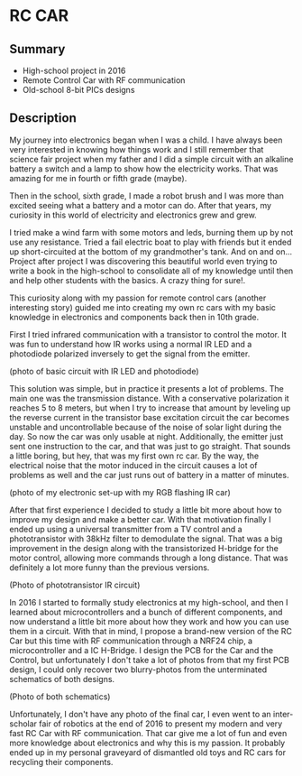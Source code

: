 # RC CAR

## Summary
- High-school project in 2016 
- Remote Control Car with RF communication
- Old-school 8-bit PICs designs

## Description
My journey into electronics began when I was a child. I have always been very interested in knowing how things work and I still remember that science fair project when my father and I did a simple circuit with an alkaline battery a switch and a lamp to show how the electricity works. That was amazing for me in fourth or fifth grade (maybe).

Then in the school, sixth grade, I made a robot brush and I was more than excited seeing what a battery and a motor can do. After that years, my curiosity in this world of electricity and electronics grew and grew. 

I tried make a wind farm with some motors and leds, burning them up by not use any resistance. Tried a fail electric boat to play with friends but it ended up short-circuited at the bottom of my grandmother's tank. And on and on... Project after project I was discovering this beautiful world even trying to write a book in the high-school to consolidate all of my knowledge until then and help other students with the basics. A crazy thing for sure!.

This curiosity along with my passion for remote control cars (another interesting story) guided me into creating my own rc cars with my basic knowledge in electronics and components back then in 10th grade.

First I tried infrared communication with a transistor to control the motor. It was fun to understand how IR works using a normal IR LED and a photodiode polarized inversely to get the signal from the emitter.

(photo of basic circuit with IR LED and photodiode)

This solution was simple, but in practice it presents a lot of problems. The main one was the transmission distance. With a conservative polarization it reaches 5 to 8 meters, but when I try to increase that amount by leveling up the reverse current in the transistor base excitation circuit the car becomes unstable and uncontrollable because of the noise of solar light during the day. So now the car was only usable at night. Additionally, the emitter just sent one instruction to the car, and that was just to go straight. That sounds a little boring, but hey, that was my first own rc car. By the way, the electrical noise that the motor induced in the circuit causes a lot of problems as well and the car just runs out of battery in a matter of minutes.

(photo of my electronic set-up with my RGB flashing IR car)

After that first experience I decided to study a little bit more about how to improve my design and make a better car. With that motivation finally I ended up using a universal transmitter from a TV control and a phototransistor with 38kHz filter to demodulate the signal. That was a big improvement in the design along with the transistorized H-bridge for the motor control, allowing more commands through a long distance. That was definitely a lot more funny than the previous versions.

(Photo of phototransistor IR circuit)

In 2016 I started to formally study electronics at my high-school, and then I learned about microcontrollers and a bunch of different components, and now understand a little bit more about how they work and how you can use them in a circuit. With that in mind, I propose a brand-new version of the RC Car but this time with RF communication through a NRF24 chip, a microcontroller and a IC H-Bridge. I design the PCB for the Car and the Control, but unfortunately I don't take a lot of photos from that my first PCB design, I could only recover two blurry-photos from the unterminated schematics of both designs.

(Photo of both schematics)

Unfortunately, I don't have any photo of the final car, I even went to an inter-scholar fair of robotics at the end of 2016 to present my modern and very fast RC Car with RF communication. That car give me a lot of fun and even more knowledge about electronics and why this is my passion. It probably ended up in my personal graveyard of dismantled old toys and RC cars for recycling their components.

